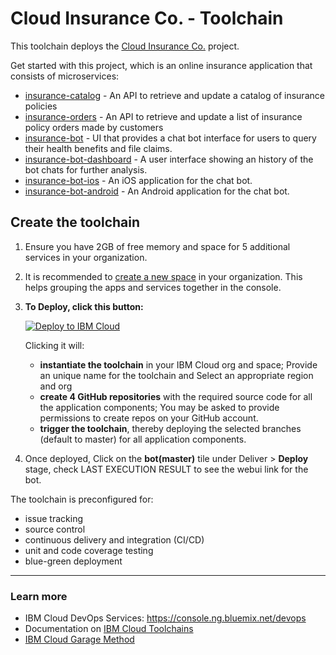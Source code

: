 # Cloud Insurance Co. - Toolchain

This toolchain deploys the [Cloud Insurance Co.](https://github.com/IBM-Cloud/cloudco-insurance) project.

Get started with this project, which is an online insurance application that consists of microservices:

* [insurance-catalog][catalog_github_url] - An API to retrieve and update a catalog of insurance policies
* [insurance-orders][orders_github_url] - An API to retrieve and update a list of insurance policy orders made by customers
* [insurance-bot][bot_github_url] - UI that provides a chat bot interface for users to query their health benefits and file claims.
* [insurance-bot-dashboard][dashboard_github_url] - A user interface showing an history of the bot chats for further analysis.
* [insurance-bot-ios][ios_github_url] - An iOS application for the chat bot.
* [insurance-bot-android][android_github_url] - An Android application for the chat bot.

## Create the toolchain

1. Ensure you have 2GB of free memory and space for 5 additional services in your organization.

2. It is recommended to [create a new space](https://console.bluemix.net/docs/account/orgs_spaces.html#orgsspacesusers) in your organization. This helps grouping the apps and services together in the console.

3. **To Deploy, click this button:**

    [![Deploy to IBM Cloud](https://bluemix.net/deploy/button.png)](https://bluemix.net/deploy?repository=https%3A//github.com/IBM-Cloud/insurance-toolchain.git)

    Clicking it will:
    * **instantiate the toolchain** in your IBM Cloud org and space; Provide an unique name for the toolchain and Select an appropriate region and org  
    * **create 4 GitHub repositories** with the required source code for all the application components; You may be asked to provide permissions to create repos on your GitHub account.
    * **trigger the toolchain**, thereby deploying the selected branches (default to master) for all application components.

4. Once deployed, Click on the **bot(master)** tile under Deliver >  **Deploy** stage, check LAST EXECUTION RESULT to see the webui link for the bot.

The toolchain is preconfigured for:

- issue tracking
- source control
- continuous delivery and integration (CI/CD)
- unit and code coverage testing
- blue-green deployment

---

### Learn more

* IBM Cloud DevOps Services: https://console.ng.bluemix.net/devops
* Documentation on [IBM Cloud Toolchains][toolchains_overview_url]
* [IBM Cloud Garage Method][garage_method_url]

<!--Links-->
[bot_github_url]: https://github.com/IBM-Cloud/insurance-bot
[orders_github_url]: https://github.com/IBM-Cloud/insurance-orders
[catalog_github_url]: https://github.com/IBM-Cloud/insurance-catalog
[dashboard_github_url]: https://github.com/IBM-Cloud/insurance-bot-dashboard
[ios_github_url]: https://github.com/IBM-Cloud/insurance-bot-ios
[android_github_url]: https://github.com/IBM-Cloud/insurance-bot-android
[toolchains_overview_url]: https://console.ng.bluemix.net/docs/toolchains/toolchains_overview.html
[toolchains_interconnect_video_url]: https://vimeo.com/156126035/8b04b8878a
[garage_method_url]: https://www.ibm.com/devops/method

